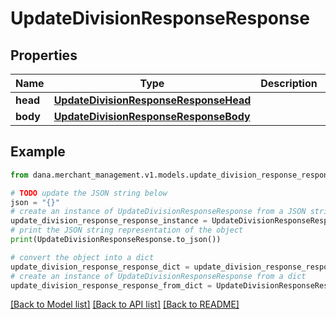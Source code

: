 # UpdateDivisionResponseResponse


## Properties

Name | Type | Description | Notes
------------ | ------------- | ------------- | -------------
**head** | [**UpdateDivisionResponseResponseHead**](UpdateDivisionResponseResponseHead.md) |  | 
**body** | [**UpdateDivisionResponseResponseBody**](UpdateDivisionResponseResponseBody.md) |  | 

## Example

```python
from dana.merchant_management.v1.models.update_division_response_response import UpdateDivisionResponseResponse

# TODO update the JSON string below
json = "{}"
# create an instance of UpdateDivisionResponseResponse from a JSON string
update_division_response_response_instance = UpdateDivisionResponseResponse.from_json(json)
# print the JSON string representation of the object
print(UpdateDivisionResponseResponse.to_json())

# convert the object into a dict
update_division_response_response_dict = update_division_response_response_instance.to_dict()
# create an instance of UpdateDivisionResponseResponse from a dict
update_division_response_response_from_dict = UpdateDivisionResponseResponse.from_dict(update_division_response_response_dict)
```
[[Back to Model list]](../README.md#documentation-for-models) [[Back to API list]](../README.md#documentation-for-api-endpoints) [[Back to README]](../README.md)



